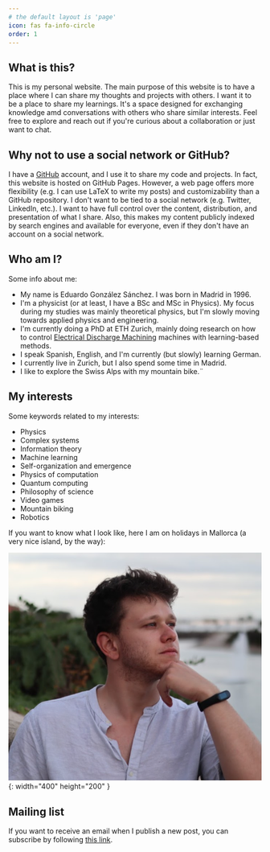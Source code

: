 ```yaml
---
# the default layout is 'page'
icon: fas fa-info-circle
order: 1
---
```


## What is this?

This is my personal website. The main purpose of this website is to have a place
where I can share my thoughts and projects with others. I want it
to be a place to share my learnings. It's a space designed for
exchanging knowledge amd conversations with others who share similar
interests. Feel free to explore and reach out if you're curious about a
collaboration or just want to chat.

## Why not to use a social network or GitHub?

I have a [GitHub](github.com/geduardo) account, and I use it to share my code
and projects. In fact, this website is hosted on GitHub Pages. However, a web
page offers more flexibility (e.g. I can use LaTeX to write my posts) and
customizability than a GitHub repository. I don't want to be tied to a
social network (e.g. Twitter, LinkedIn, etc.). I want to have full control over
the content, distribution, and presentation of what I share. Also, this makes my
content publicly indexed by search engines and available for everyone,
even if they don't have an account on a social network.

## Who am I?

Some info about me:
- My name is Eduardo González Sánchez. I was born in Madrid in 1996.
- I'm a physicist (or at least, I have a BSc and MSc in Physics). My focus
during my studies was mainly theoretical physics, but I'm slowly moving towards
applied physics and engineering. 
- I'm currently doing a PhD at ETH Zurich, mainly doing research on how to
  control [Electrical Discharge
  Machining](https://en.wikipedia.org/wiki/Electrical_discharge_machining)
  machines with learning-based methods.
- I speak Spanish, English, and I'm currently (but slowly) learning German.
- I currently live in Zurich, but I also spend some time in Madrid.
- I like to explore the Swiss Alps with my mountain bike.¨

## My interests

Some keywords related to my interests:
- Physics
- Complex systems
- Information theory
- Machine learning
- Self-organization and emergence
- Physics of computation
- Quantum computing
- Philosophy of science
- Video games
- Mountain biking
- Robotics

If you want to know what I look like, here I am on holidays in Mallorca (a very nice island, by the way):

![Me](/assets/img/profile.png){: width="400" height="200" }

## Mailing list

If you want to receive an email when I publish a new post, you can subscribe by following [this link](https://forms.gle/XKtwTucaufbozwq29).
